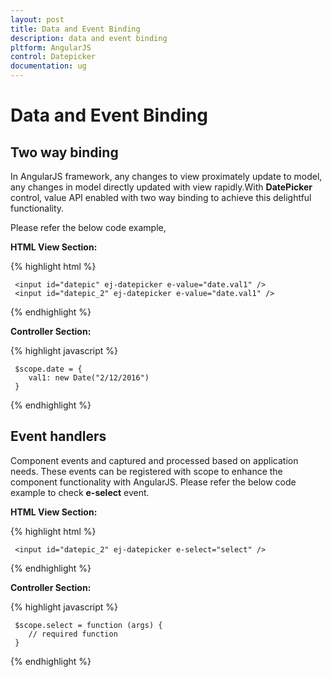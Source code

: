 ```yaml
---
layout: post
title: Data and Event Binding
description: data and event binding
pltform: AngularJS
control: Datepicker
documentation: ug
---
```


# Data and Event Binding

## Two way binding 

In AngularJS framework, any changes to view proximately update to model, any changes in model directly updated with view rapidly.With **DatePicker** control, value API enabled with two way binding to achieve this delightful functionality. 

Please refer the below code example,

**HTML View Section:**

{% highlight html %}

     <input id="datepic" ej-datepicker e-value="date.val1" />
     <input id="datepic_2" ej-datepicker e-value="date.val1" />

{% endhighlight %}

**Controller Section:**

{% highlight javascript %}

     $scope.date = {
        val1: new Date("2/12/2016")
     }


{% endhighlight %}

## Event handlers

Component events and captured and processed based on application needs. These events can be registered with scope to enhance the component functionality with AngularJS. Please refer the below code example to check **e-select** event.

**HTML View Section:**

{% highlight html %}

     <input id="datepic_2" ej-datepicker e-select="select" />  

{% endhighlight %}

**Controller Section:**

{% highlight javascript %}

     $scope.select = function (args) {
        // required function
     }


{% endhighlight %}



